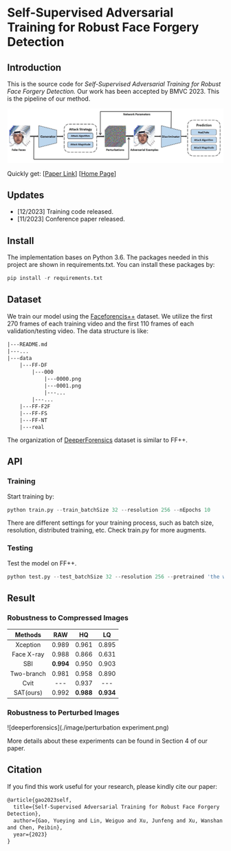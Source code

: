 # Self-Supervised Adversarial Training for Robust Face Forgery Detection

## Introduction

This is the source code for *Self-Supervised Adversarial Training for Robust Face Forgery Detection.* Our work has been accepted by BMVC 2023. This is the pipeline of our method. 

![pipeline](./image/pipeline.jpg)

Quickly get: [[Paper Link](https://papers.bmvc2023.org/0718.pdf)] [[Home Page](https://proceedings.bmvc2023.org/718/)]

## Updates

* [12/2023] Training code released.
* [11/2023] Conference paper released.

## Install

The implementation bases on Python 3.6. The packages needed in this project are shown in requirements.txt. You can install these packages by:

```python
pip install -r requirements.txt
```

## Dataset

We train our model using the [Faceforencis++](https://github.com/ondyari/FaceForensics) dataset. We utilize the first 270 frames of each training video and the first 110 frames of each validation/testing video. The data structure is like:

    |---README.md
    |---...
    |---data
    	|---FF-DF
    		|---000
    			|---0000.png  
    			|---0001.png  
    			|---...
    		|---...
    	|---FF-F2F
    	|---FF-FS
    	|---FF-NT
    	|---real
The organization of [DeeperForensics](https://github.com/EndlessSora/DeeperForensics-1.0) dataset is similar to FF++. 

## API

### Training

Start training by:

```python
python train.py --train_batchSize 32 --resolution 256 --nEpochs 10
```

There are different settings for your training process, such as batch size, resolution, distributed training, etc.  Check train.py for more augments. 

### Testing

Test the model on FF++.

```python
python test.py --test_batchSize 32 --resolution 256 --pretrained 'the weight of pretrained discriminator'
```

## Result

### **Robustness to Compressed Images**

|  Methods   |    RAW    |    HQ     |    LQ     |
| :--------: | :-------: | :-------: | :-------: |
|  Xception  |   0.989   |   0.961   |   0.895   |
| Face X-ray |   0.988   |   0.866   |   0.631   |
|    SBI     | **0.994** |   0.950   |   0.903   |
| Two-branch |   0.981   |   0.958   |   0.890   |
|    Cvit    |    ---    |   0.937   |    ---    |
| SAT(ours)  |   0.992   | **0.988** | **0.934** |

### **Robustness to Perturbed Images**

![deeperforensics](./image/perturbation experiment.png)

More details about these experiments can be found in Section 4 of our paper. 

## Citation

If you find this work useful for your research, please kindly cite our paper:

```late
@article{gao2023self,
  title={Self-Supervised Adversarial Training for Robust Face Forgery Detection},
  author={Gao, Yueying and Lin, Weiguo and Xu, Junfeng and Xu, Wanshan and Chen, Peibin},
  year={2023}
}
```

